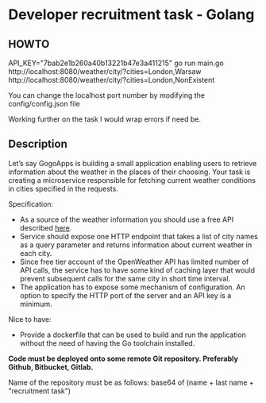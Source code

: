 # Developer recruitment task - Golang

## HOWTO
API_KEY="7bab2e1b260a40b13221b47e3a411215" go run main.go
http://localhost:8080/weather/city/?cities=London,Warsaw
http://localhost:8080/weather/city/?cities=London,NonExistent

You can change the localhost port number by modifying the config/config.json file

Working further on the task I would wrap errors if need be.

## Description

Let’s say GogoApps is building a small application enabling users to retrieve information
about the weather in the places of their choosing. Your task is creating a microservice
responsible for fetching current weather conditions in cities specified in the requests.

Specification:
- As a source of the weather information you should use a free API described [here](https://openweathermap.org/current).
- Service should expose one HTTP endpoint that takes a list of city names as a
query parameter and returns information about current weather in each city.
- Since free tier account of the OpenWeather API has limited number of API calls,
the service has to have some kind of caching layer that would prevent
subsequent calls for the same city in short time interval.
- The application has to expose some mechanism of configuration. An option to
specify the HTTP port of the server and an API key is a minimum.

Nice to have:
- Provide a dockerfile that can be used to build and run the application without the
need of having the Go toolchain installed.

**Code must be deployed onto some remote Git repository. Preferably Github,
Bitbucket, Gitlab.**

Name of the repository must be as follows:
base64 of (name + last name + "recruitment task")